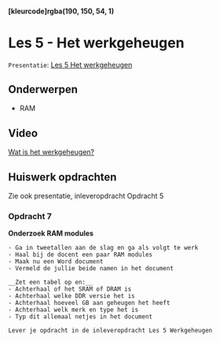 #### [kleurcode]rgba(190, 150, 54, 1)

# Les 5 - Het werkgeheugen

``Presentatie``: <a href="https://elo.kw1c.nl/CMS/Studie/811%20ICT-Academie/811%20VakkenInhoud/%5BB.11%20HARa%5D%20Hardware%20AO/25187%20%C2%A0%20Applicatie-%20en%20mediaontwikkelaar/Periode%2001/Productie/01.%20Reader/Les%205%20-%20Werkgeheugen.pptx">Les 5 Het werkgeheugen</a>

## Onderwerpen

* RAM


## Video

<a href="https://elo.kw1c.nl/CMS/Studie/811%20ICT-Academie/811%20VakkenInhoud/%5BB.11%20HARa%5D%20Hardware%20AO/25187%20%C2%A0%20Applicatie-%20en%20mediaontwikkelaar/Periode%2001/Productie/01.%20Reader/RAM%20Explained%20-%20Random%20Access%20Memory.mp4" target="_new">Wat is het werkgeheugen?</a>

## Huiswerk opdrachten

Zie ook presentatie, inleveropdracht Opdracht 5

### Opdracht 7

__Onderzoek RAM modules__

    - Ga in tweetallen aan de slag en ga als volgt te werk
    - Haal bij de docent een paar RAM modules
    - Maak nu een Word document
    - Vermeld de jullie beide namen in het document

    __Zet een tabel op en:__
    - Achterhaal of het SRAM of DRAM is
    - Achterhaal welke DDR versie het is 
    - Achterhaal hoeveel GB aan geheugen het heeft
    - Achterhaal welk merk en type het is
    - Typ dit allemaal netjes in het document 
    
``Lever je opdracht in de inleveropdracht Les 5 Werkgeheugen``

